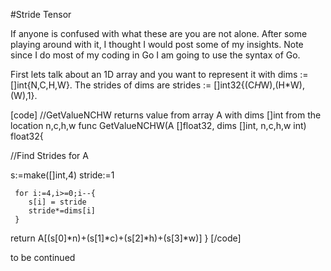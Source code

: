 #Stride Tensor

If anyone is confused with what these are you are not alone.  After some playing around with it, I thought I would post some of my insights.  Note since I do most of my coding in Go I am going to use the syntax of Go.

First lets talk about an 1D array and you want to represent it with dims := []int{N,C,H,W}. The strides of dims are strides := []int32{(C*H*W),(H*W),(W),1}.

[code]
//GetValueNCHW returns value from array A with dims []int from the location n,c,h,w
func GetValueNCHW(A []float32, dims []int, n,c,h,w int) float32{

//Find Strides for A

   s:=make([]int,4)
   stride:=1

     for i:=4,i>=0;i--{
        s[i] = stride 
        stride*=dims[i]  
     }
  
  return A[(s[0]*n)+(s[1]*c)+(s[2]*h)+(s[3]*w)]
}
[/code]
  

 to be continued